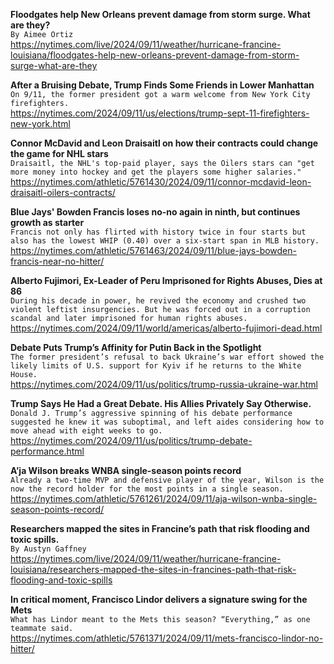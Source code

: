 **Floodgates help New Orleans prevent damage from storm surge. What are they?**\
`By Aimee Ortiz`\
https://nytimes.com/live/2024/09/11/weather/hurricane-francine-louisiana/floodgates-help-new-orleans-prevent-damage-from-storm-surge-what-are-they

**After a Bruising Debate, Trump Finds Some Friends in Lower Manhattan**\
`On 9/11, the former president got a warm welcome from New York City firefighters.`\
https://nytimes.com/2024/09/11/us/elections/trump-sept-11-firefighters-new-york.html

**Connor McDavid and Leon Draisaitl on how their contracts could change the game for NHL stars**\
`Draisaitl, the NHL's top-paid player, says the Oilers stars can "get more money into hockey and get the players some higher salaries."`\
https://nytimes.com/athletic/5761430/2024/09/11/connor-mcdavid-leon-draisaitl-oilers-contracts/

**Blue Jays' Bowden Francis loses no-no again in ninth, but continues growth as starter**\
`Francis not only has flirted with history twice in four starts but also has the lowest WHIP (0.40) over a six-start span in MLB history.`\
https://nytimes.com/athletic/5761463/2024/09/11/blue-jays-bowden-francis-near-no-hitter/

**Alberto Fujimori, Ex-Leader of Peru Imprisoned for Rights Abuses, Dies at 86**\
`During his decade in power, he revived the economy and crushed two violent leftist insurgencies. But he was forced out in a corruption scandal and later imprisoned for human rights abuses.`\
https://nytimes.com/2024/09/11/world/americas/alberto-fujimori-dead.html

**Debate Puts Trump’s Affinity for Putin Back in the Spotlight**\
`The former president’s refusal to back Ukraine’s war effort showed the likely limits of U.S. support for Kyiv if he returns to the White House.`\
https://nytimes.com/2024/09/11/us/politics/trump-russia-ukraine-war.html

**Trump Says He Had a Great Debate. His Allies Privately Say Otherwise.**\
`Donald J. Trump’s aggressive spinning of his debate performance suggested he knew it was suboptimal, and left aides considering how to move ahead with eight weeks to go.`\
https://nytimes.com/2024/09/11/us/politics/trump-debate-performance.html

**A’ja Wilson breaks WNBA single-season points record**\
`Already a two-time MVP and defensive player of the year, Wilson is the now the record holder for the most points in a single season.`\
https://nytimes.com/athletic/5761261/2024/09/11/aja-wilson-wnba-single-season-points-record/

**Researchers mapped the sites in Francine’s path that risk flooding and toxic spills.**\
`By Austyn Gaffney`\
https://nytimes.com/live/2024/09/11/weather/hurricane-francine-louisiana/researchers-mapped-the-sites-in-francines-path-that-risk-flooding-and-toxic-spills

**In critical moment, Francisco Lindor delivers a signature swing for the Mets**\
`What has Lindor meant to the Mets this season? “Everything,” as one teammate said.`\
https://nytimes.com/athletic/5761371/2024/09/11/mets-francisco-lindor-no-hitter/

